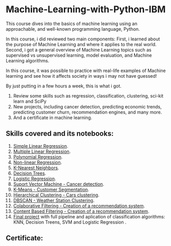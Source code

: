 # Machine-Learning-with-Python-IBM

This course dives into the basics of machine learning using an approachable, and well-known programming language, Python. 

In this course, i did reviewed two main components:
First, i learned about the purpose of Machine Learning and where it applies to the real world. 
Second, i got a general overview of Machine Learning topics such as supervised vs unsupervised learning,  model evaluation, and Machine Learning algorithms. 

In this course, it was possible to practice with real-life examples of Machine learning and see how it affects society in ways i may not have guessed!

By just putting in a few hours a week, this is what i got.
1) Review some skills such as regression, classification, clustering, sci-kit learn and SciPy 
2) New projects, including cancer detection, predicting economic trends, predicting customer churn, recommendation engines, and many more.
3) And a certificate in machine learning.

## Skills covered and its notebooks:

1. [Simple Linear Regression](https://github.com/1AyaNabil1/Machine-Learning-using-Python-by-IBM/blob/main/%5B1%5D%20Simple%20Linear%20Regression%20(CO2).ipynb).
2. [Multiple Linear Regression](https://github.com/1AyaNabil1/Machine-Learning-using-Python-by-IBM/blob/main/%5B2%5D%20Mulitple%20Linear%20Regression%20(CO2).ipynb).
3. [Polynomial Regression](https://github.com/1AyaNabil1/Machine-Learning-using-Python-by-IBM/blob/main/%5B3%5D%20Polynomial%20Regression%20(CO2).ipynb).
4. [Non-linear Regression](https://github.com/1AyaNabil1/Machine-Learning-using-Python-by-IBM/blob/main/%5B4%5D%20None%20Linear%20Regression%20(China).ipynb).
5. [K-Nearest Neighbors](https://github.com/1AyaNabil1/Machine-Learning-using-Python-by-IBM/blob/main/%5B5%5D%20K%20Nearest%20neighbors%20(CustCat).ipynb).
6. [Decision Trees](https://github.com/1AyaNabil1/Machine-Learning-using-Python-by-IBM/blob/main/%5B6%5D%20Decision%20Trees%20(Drug).ipynb).
7. [Logistic Regression](https://github.com/1AyaNabil1/Machine-Learning-using-Python-by-IBM/blob/main/%5B7%5D%20Logistic%20Regression%20(Churn).ipynb).
8. [Suport Vector Machine - Cancer detection](https://github.com/1AyaNabil1/Machine-Learning-using-Python-by-IBM/blob/main/%5B8%5D%20SVM%20(cancer).ipynb).
9. [K-Means - Customer Segmentation](https://github.com/1AyaNabil1/Machine-Learning-using-Python-by-IBM/blob/main/%5B9%5D%20K-Means%20(Customer%20Seg).ipynb).
10. [Hierarchical Clustering - Cars clustering](https://github.com/1AyaNabil1/Machine-Learning-using-Python-by-IBM/blob/main/%5B12%5D%20RecSys%20(Collaborative%20Filtering%20movies).ipynb).
11. [DBSCAN - Weather Station Clustering](https://github.com/1AyaNabil1/Machine-Learning-using-Python-by-IBM/blob/main/%5B11%5D%20DBSCN%20(weather).ipynb).
12. [Colaborative Filtering - Creation of a recommendation system](https://github.com/1AyaNabil1/Machine-Learning-using-Python-by-IBM/blob/main/%5B12%5D%20RecSys%20(Collaborative%20Filtering%20movies).ipynb).
13. [Content Based Filtering - Creation of a recommendation system](https://github.com/1AyaNabil1/Machine-Learning-using-Python-by-IBM/blob/main/%5B13%5D%20RecSys%20(Content%20Based%20movies).ipynb).
14. [Final project](https://github.com/1AyaNabil1/Machine-Learning-using-Python-by-IBM/blob/main/Final%20Assignment.ipynb) with full pipeline and aplication of classification algorithms: KNN, Decision Treens, SVM and Logistic Regression .

## Certificate:

[1]: https://www.coursera.org/account/accomplishments/certificate/ZX7E2VQDETS9
